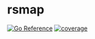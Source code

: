 # rsmap
[![Go Reference](https://pkg.go.dev/badge/github.com/daichitakahashi/rsmap.svg)](https://pkg.go.dev/github.com/daichitakahashi/rsmap)
[![coverage](https://img.shields.io/endpoint?style=flat-square&url=https%3A%2F%2Fdaichitakahashi.github.io%2Frsmap%2Fcoverage.json)](https://daichitakahashi.github.io/rsmap/coverage.html)
